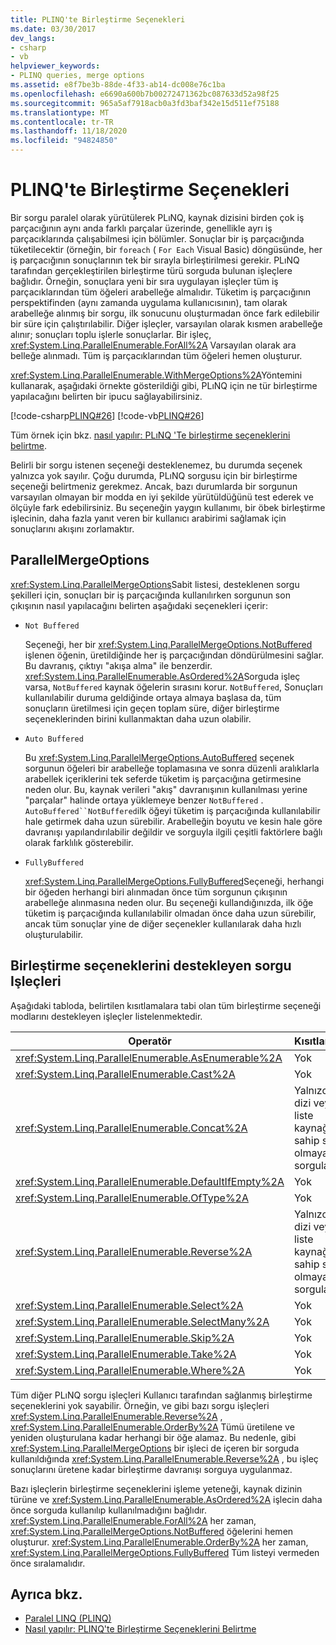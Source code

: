 ```yaml
---
title: PLINQ'te Birleştirme Seçenekleri
ms.date: 03/30/2017
dev_langs:
- csharp
- vb
helpviewer_keywords:
- PLINQ queries, merge options
ms.assetid: e8f7be3b-88de-4f33-ab14-dc008e76c1ba
ms.openlocfilehash: e6690a600b7b00272471362bc087633d52a98f25
ms.sourcegitcommit: 965a5af7918acb0a3fd3baf342e15d511ef75188
ms.translationtype: MT
ms.contentlocale: tr-TR
ms.lasthandoff: 11/18/2020
ms.locfileid: "94824850"
---
```

# <a name="merge-options-in-plinq"></a>PLINQ'te Birleştirme Seçenekleri
Bir sorgu paralel olarak yürütülerek PLıNQ, kaynak dizisini birden çok iş parçacığının aynı anda farklı parçalar üzerinde, genellikle ayrı iş parçacıklarında çalışabilmesi için bölümler. Sonuçlar bir iş parçacığında tüketilecektir (örneğin, bir `foreach` ( `For Each` Visual Basic) döngüsünde, her iş parçacığının sonuçlarının tek bir sırayla birleştirilmesi gerekir. PLıNQ tarafından gerçekleştirilen birleştirme türü sorguda bulunan işleçlere bağlıdır. Örneğin, sonuçlara yeni bir sıra uygulayan işleçler tüm iş parçacıklarından tüm öğeleri arabelleğe almalıdır. Tüketim iş parçacığının perspektifinden (aynı zamanda uygulama kullanıcısının), tam olarak arabelleğe alınmış bir sorgu, ilk sonucunu oluşturmadan önce fark edilebilir bir süre için çalıştırılabilir. Diğer işleçler, varsayılan olarak kısmen arabelleğe alınır; sonuçları toplu işlerle sonuçlarlar. Bir işleç, <xref:System.Linq.ParallelEnumerable.ForAll%2A> Varsayılan olarak ara belleğe alınmadı. Tüm iş parçacıklarından tüm öğeleri hemen oluşturur.  
  
 <xref:System.Linq.ParallelEnumerable.WithMergeOptions%2A>Yöntemini kullanarak, aşağıdaki örnekte gösterildiği gibi, PLıNQ için ne tür birleştirme yapılacağını belirten bir ipucu sağlayabilirsiniz.  
  
 [!code-csharp[PLINQ#26](../../../samples/snippets/csharp/VS_Snippets_Misc/plinq/cs/plinqsamples.cs#26)]
 [!code-vb[PLINQ#26](../../../samples/snippets/visualbasic/VS_Snippets_Misc/plinq/vb/plinq2_vb.vb#26)]  
  
 Tüm örnek için bkz. [nasıl yapılır: PLıNQ 'Te birleştirme seçeneklerini belirtme](how-to-specify-merge-options-in-plinq.md).  
  
 Belirli bir sorgu istenen seçeneği desteklenemez, bu durumda seçenek yalnızca yok sayılır. Çoğu durumda, PLıNQ sorgusu için bir birleştirme seçeneği belirtmeniz gerekmez. Ancak, bazı durumlarda bir sorgunun varsayılan olmayan bir modda en iyi şekilde yürütüldüğünü test ederek ve ölçüyle fark edebilirsiniz. Bu seçeneğin yaygın kullanımı, bir öbek birleştirme işlecinin, daha fazla yanıt veren bir kullanıcı arabirimi sağlamak için sonuçlarını akışını zorlamaktır.  
  
## <a name="parallelmergeoptions"></a>ParallelMergeOptions  
 <xref:System.Linq.ParallelMergeOptions>Sabit listesi, desteklenen sorgu şekilleri için, sonuçları bir iş parçacığında kullanılırken sorgunun son çıkışının nasıl yapılacağını belirten aşağıdaki seçenekleri içerir:  
  
- `Not Buffered`  
  
     Seçeneği, her bir <xref:System.Linq.ParallelMergeOptions.NotBuffered> işlenen öğenin, üretildiğinde her iş parçacığından döndürülmesini sağlar. Bu davranış, çıktıyı "akışa alma" ile benzerdir. <xref:System.Linq.ParallelEnumerable.AsOrdered%2A>Sorguda işleç varsa, `NotBuffered` kaynak öğelerin sırasını korur. `NotBuffered`, Sonuçları kullanılabilir duruma geldiğinde ortaya almaya başlasa da, tüm sonuçların üretilmesi için geçen toplam süre, diğer birleştirme seçeneklerinden birini kullanmaktan daha uzun olabilir.  
  
- `Auto Buffered`  
  
     Bu <xref:System.Linq.ParallelMergeOptions.AutoBuffered> seçenek sorgunun öğeleri bir arabelleğe toplamasına ve sonra düzenli aralıklarla arabellek içeriklerini tek seferde tüketim iş parçacığına getirmesine neden olur. Bu, kaynak verileri "akış" davranışının kullanılması yerine "parçalar" halinde ortaya yüklemeye benzer `NotBuffered` . `AutoBuffered``NotBuffered`ilk öğeyi tüketim iş parçacığında kullanılabilir hale getirmek daha uzun sürebilir. Arabelleğin boyutu ve kesin hale göre davranışı yapılandırılabilir değildir ve sorguyla ilgili çeşitli faktörlere bağlı olarak farklılık gösterebilir.  
  
- `FullyBuffered`  
  
     <xref:System.Linq.ParallelMergeOptions.FullyBuffered>Seçeneği, herhangi bir öğeden herhangi biri alınmadan önce tüm sorgunun çıkışının arabelleğe alınmasına neden olur. Bu seçeneği kullandığınızda, ilk öğe tüketim iş parçacığında kullanılabilir olmadan önce daha uzun sürebilir, ancak tüm sonuçlar yine de diğer seçenekler kullanılarak daha hızlı oluşturulabilir.  
  
## <a name="query-operators-that-support-merge-options"></a>Birleştirme seçeneklerini destekleyen sorgu Işleçleri  
 Aşağıdaki tabloda, belirtilen kısıtlamalara tabi olan tüm birleştirme seçeneği modlarını destekleyen işleçler listelenmektedir.  
  
|Operatör|Kısıtlamalar|  
|--------------|------------------|  
|<xref:System.Linq.ParallelEnumerable.AsEnumerable%2A>|Yok|  
|<xref:System.Linq.ParallelEnumerable.Cast%2A>|Yok|  
|<xref:System.Linq.ParallelEnumerable.Concat%2A>|Yalnızca bir dizi veya liste kaynağına sahip sıralı olmayan sorgular.|  
|<xref:System.Linq.ParallelEnumerable.DefaultIfEmpty%2A>|Yok|  
|<xref:System.Linq.ParallelEnumerable.OfType%2A>|Yok|  
|<xref:System.Linq.ParallelEnumerable.Reverse%2A>|Yalnızca bir dizi veya liste kaynağına sahip sıralı olmayan sorgular.|  
|<xref:System.Linq.ParallelEnumerable.Select%2A>|Yok|  
|<xref:System.Linq.ParallelEnumerable.SelectMany%2A>|Yok|  
|<xref:System.Linq.ParallelEnumerable.Skip%2A>|Yok|  
|<xref:System.Linq.ParallelEnumerable.Take%2A>|Yok|  
|<xref:System.Linq.ParallelEnumerable.Where%2A>|Yok|  
  
 Tüm diğer PLıNQ sorgu işleçleri Kullanıcı tarafından sağlanmış birleştirme seçeneklerini yok sayabilir. Örneğin, ve gibi bazı sorgu işleçleri <xref:System.Linq.ParallelEnumerable.Reverse%2A> , <xref:System.Linq.ParallelEnumerable.OrderBy%2A> Tümü üretilene ve yeniden oluşturulana kadar herhangi bir öğe alamaz. Bu nedenle, gibi <xref:System.Linq.ParallelMergeOptions> bir işleci de içeren bir sorguda kullanıldığında <xref:System.Linq.ParallelEnumerable.Reverse%2A> , bu işleç sonuçlarını üretene kadar birleştirme davranışı sorguya uygulanmaz.  
  
 Bazı işleçlerin birleştirme seçeneklerini işleme yeteneği, kaynak dizinin türüne ve <xref:System.Linq.ParallelEnumerable.AsOrdered%2A> işlecin daha önce sorguda kullanılıp kullanılmadığını bağlıdır. <xref:System.Linq.ParallelEnumerable.ForAll%2A> her zaman, <xref:System.Linq.ParallelMergeOptions.NotBuffered> öğelerini hemen oluşturur. <xref:System.Linq.ParallelEnumerable.OrderBy%2A> her zaman, <xref:System.Linq.ParallelMergeOptions.FullyBuffered> Tüm listeyi vermeden önce sıralamalıdır.  
  
## <a name="see-also"></a>Ayrıca bkz.

- [Paralel LINQ (PLINQ)](introduction-to-plinq.md)
- [Nasıl yapılır: PLINQ'te Birleştirme Seçeneklerini Belirtme](how-to-specify-merge-options-in-plinq.md)
